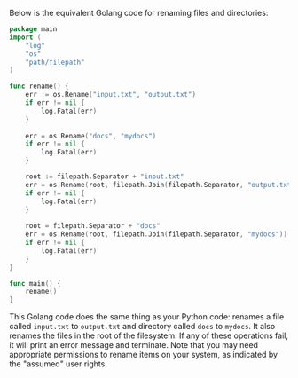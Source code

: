  Below is the equivalent Golang code for renaming files and directories:

```go
package main
import (
	"log"
	"os"
	"path/filepath"
)

func rename() {
	err := os.Rename("input.txt", "output.txt")
	if err != nil {
		log.Fatal(err)
	}
	
	err = os.Rename("docs", "mydocs")
	if err != nil {
		log.Fatal(err)
	}

	root := filepath.Separator + "input.txt"
	err = os.Rename(root, filepath.Join(filepath.Separator, "output.txt"))
	if err != nil {
		log.Fatal(err)
	}
	
	root = filepath.Separator + "docs"
	err = os.Rename(root, filepath.Join(filepath.Separator, "mydocs"))
	if err != nil {
		log.Fatal(err)
	}
}

func main() {
	rename()
}
```
This Golang code does the same thing as your Python code: renames a file called `input.txt` to `output.txt` and directory called `docs` to `mydocs`. It also renames the files in the root of the filesystem. If any of these operations fail, it will print an error message and terminate. Note that you may need appropriate permissions to rename items on your system, as indicated by the "assumed" user rights.
